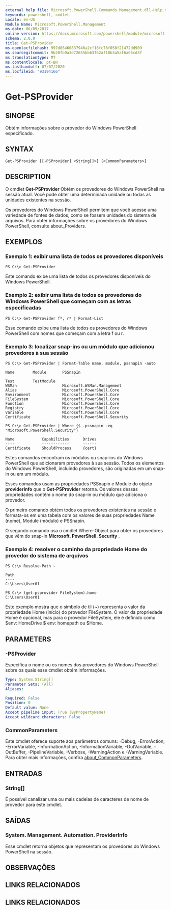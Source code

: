 ```yaml
---
external help file: Microsoft.PowerShell.Commands.Management.dll-Help.xml
keywords: powershell, cmdlet
Locale: en-US
Module Name: Microsoft.PowerShell.Management
ms.date: 06/09/2017
online version: https://docs.microsoft.com/powershell/module/microsoft.powershell.management/get-psprovider?view=powershell-5.1&WT.mc_id=ps-gethelp
schema: 2.0.0
title: Get-PSProvider
ms.openlocfilehash: 997d86460837946a2cf18fc78f058f21472dd909
ms.sourcegitcommit: 9b28fb9a3d72655bb63f62af18b3a5af6a05cd3f
ms.translationtype: MT
ms.contentlocale: pt-BR
ms.lasthandoff: 07/07/2020
ms.locfileid: "93194166"
---
```

# Get-PSProvider

## SINOPSE
Obtém informações sobre o provedor do Windows PowerShell especificado.

## SYNTAX

```
Get-PSProvider [[-PSProvider] <String[]>] [<CommonParameters>]
```

## DESCRIPTION
O cmdlet **Get-PSProvider** Obtém os provedores do Windows PowerShell na sessão atual.
Você pode obter uma determinada unidade ou todas as unidades existentes na sessão.

Os provedores do Windows PowerShell permitem que você acesse uma variedade de fontes de dados, como se fossem unidades do sistema de arquivos.
Para obter informações sobre os provedores do Windows PowerShell, consulte about_Providers.

## EXEMPLOS

### Exemplo 1: exibir uma lista de todos os provedores disponíveis

```
PS C:\> Get-PSProvider
```

Este comando exibe uma lista de todos os provedores disponíveis do Windows PowerShell.

### Exemplo 2: exibir uma lista de todos os provedores do Windows PowerShell que começam com as letras especificadas

```
PS C:\> Get-PSProvider f*, r* | Format-List
```

Esse comando exibe uma lista de todos os provedores do Windows PowerShell com nomes que começam com a letra f ou r.

### Exemplo 3: localizar snap-ins ou um módulo que adicionou provedores à sua sessão

```
PS C:\> Get-PSProvider | Format-Table name, module, pssnapin -auto

Name        Module       PSSnapIn
----        ------       --------
Test        TestModule
WSMan                    Microsoft.WSMan.Management
Alias                    Microsoft.PowerShell.Core
Environment              Microsoft.PowerShell.Core
FileSystem               Microsoft.PowerShell.Core
Function                 Microsoft.PowerShell.Core
Registry                 Microsoft.PowerShell.Core
Variable                 Microsoft.PowerShell.Core
Certificate              Microsoft.PowerShell.Security

PS C:\> Get-PSProvider | Where {$_.pssnapin -eq "Microsoft.PowerShell.Security"}

Name            Capabilities      Drives
----            ------------      ------
Certificate     ShouldProcess     {cert}
```

Estes comandos encontram os módulos ou snap-ins do Windows PowerShell que adicionaram provedores à sua sessão.
Todos os elementos do Windows PowerShell, incluindo provedores, são originadas em um snap-in ou em um módulo.

Esses comandos usam as propriedades PSSnapin e Module do objeto **providerInfo** que o **Get-PSProvider** retorna.
Os valores dessas propriedades contêm o nome do snap-in ou módulo que adiciona o provedor.

O primeiro comando obtém todos os provedores existentes na sessão e formata-os em uma tabela com os valores de suas propriedades Name (nome), Module (módulo) e PSSnapin.

O segundo comando usa o cmdlet Where-Object para obter os provedores que vêm do snap-in **Microsoft. PowerShell. Security** .

### Exemplo 4: resolver o caminho da propriedade Home do provedor do sistema de arquivos

```
PS C:\> Resolve-Path ~

Path
----
C:\Users\User01

PS C:\> (get-psprovider FileSystem).home
C:\Users\User01
```

Este exemplo mostra que o símbolo de til (~) representa o valor da propriedade Home (início) do provedor FileSystem.
O valor da propriedade Home é opcional, mas para o provedor FileSystem, ele é definido como $env: HomeDrive \$ env: homepath ou $Home.

## PARAMETERS

### -PSProvider
Especifica o nome ou os nomes dos provedores do Windows PowerShell sobre os quais esse cmdlet obtém informações.

```yaml
Type: System.String[]
Parameter Sets: (All)
Aliases:

Required: False
Position: 0
Default value: None
Accept pipeline input: True (ByPropertyName)
Accept wildcard characters: False
```

### CommonParameters
Este cmdlet oferece suporte aos parâmetros comuns: -Debug, -ErrorAction, -ErrorVariable, -InformationAction, -InformationVariable, -OutVariable, -OutBuffer, -PipelineVariable, -Verbose, -WarningAction e -WarningVariable. Para obter mais informações, confira [about_CommonParameters](https://go.microsoft.com/fwlink/?LinkID=113216).

## ENTRADAS

### String[]

É possível canalizar uma ou mais cadeias de caracteres de nome de provedor para este cmdlet.

## SAÍDAS

### System. Management. Automation. ProviderInfo
Esse cmdlet retorna objetos que representam os provedores do Windows PowerShell na sessão.

## OBSERVAÇÕES

## LINKS RELACIONADOS

## LINKS RELACIONADOS
